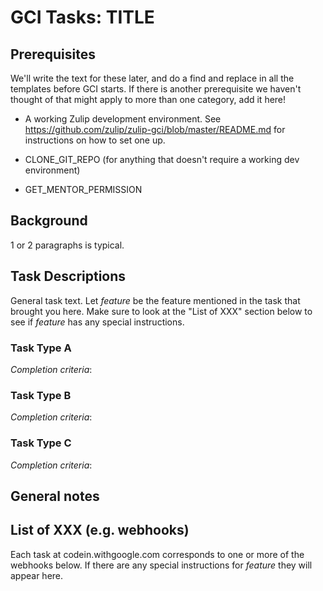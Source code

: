 # GCI Tasks: TITLE

## Prerequisites

We'll write the text for these later, and do a find and replace in all the
templates before GCI starts. If there is another prerequisite we haven't
thought of that might apply to more than one category, add it here!

* A working Zulip development environment. See
  https://github.com/zulip/zulip-gci/blob/master/README.md for instructions
  on how to set one up.

* CLONE_GIT_REPO (for anything that doesn't require a working dev environment)
* GET_MENTOR_PERMISSION

## Background

1 or 2 paragraphs is typical.

## Task Descriptions

General task text.
Let *feature* be the feature mentioned in the task that brought you
here. Make sure to look at the "List of XXX" section below to see if
*feature* has any special instructions.

### Task Type A

*Completion criteria*:

### Task Type B

*Completion criteria*:

### Task Type C

*Completion criteria*:

## General notes

## List of XXX (e.g. webhooks)

Each task at codein.withgoogle.com corresponds to one or more of the
webhooks below. If there are any special instructions for *feature* they
will appear here.
